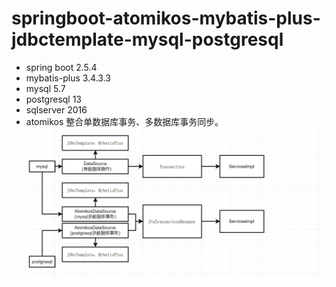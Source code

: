# springboot-atomikos-mybatis-plus-jdbctemplate-mysql-postgresql
- spring boot 2.5.4
- mybatis-plus 3.4.3.3
- mysql 5.7
- postgresql 13
- sqlserver 2016
- atomikos
整合单数据库事务、多数据库事务同步。
![image](https://github.com/jackpanz/springboot-atomikos-mybatis-plus-jdbctemplate-mysql-postgresql/blob/master/doc/1.png?raw=true)
